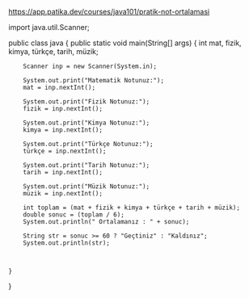 https://app.patika.dev/courses/java101/pratik-not-ortalamasi




import java.util.Scanner;

public class java {
    public static void main(String[] args) {
        int mat, fizik, kimya, türkçe, tarih, müzik;

        Scanner inp = new Scanner(System.in);

        System.out.print("Matematik Notunuz:");
        mat = inp.nextInt();

        System.out.print("Fizik Notunuz:");
        fizik = inp.nextInt();

        System.out.print("Kimya Notunuz:");
        kimya = inp.nextInt();

        System.out.print("Türkçe Notunuz:");
        türkçe = inp.nextInt();

        System.out.print("Tarih Notunuz:");
        tarih = inp.nextInt();

        System.out.print("Müzik Notunuz:");
        müzik = inp.nextInt();

        int toplam = (mat + fizik + kimya + türkçe + tarih + müzik);
        double sonuc = (toplam / 6);
        System.out.println(" Ortalamanız : " + sonuc);

        String str = sonuc >= 60 ? "Geçtiniz" : "Kaldınız";
        System.out.println(str);



    }
}
